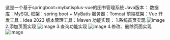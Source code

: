 这是一个基于springboot+mybatisplus-vue的图书管理系统
Java版本：
数据库：MySQL
框架：spring boot + MyBatis
服务器：Tomcat
前端框架：Vue
开发工具：Idea 2023
版本管理工具：Maven
功能实现：
1.系统首页实现
![image](https://github.com/Chenhongbin14/book-manager/assets/171695287/b799bb09-84d4-42c2-b314-4a397cac86f3)
2.添加页面实现
![image](https://github.com/Chenhongbin14/book-manager/assets/171695287/b74e1f7b-c9a3-40a6-80ce-1b01ed8caa13)
3.查询功能实现
![image](https://github.com/Chenhongbin14/book-manager/assets/171695287/e622d314-b338-4cf7-817f-4d4315d7bdc7)
4.修改、删除页面实现
![image](https://github.com/Chenhongbin14/book-manager/assets/171695287/b0984b4a-e335-4351-8aa4-2c3659e2d4ce)
